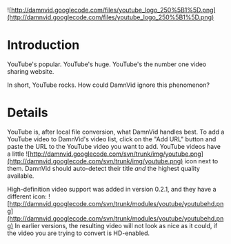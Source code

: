 ![http://damnvid.googlecode.com/files/youtube_logo_250%5B1%5D.png](http://damnvid.googlecode.com/files/youtube_logo_250%5B1%5D.png)

# Introduction #

YouTube's popular. YouTube's huge. YouTube's the number one video sharing website.

In short, YouTube rocks. How could DamnVid ignore this phenomenon?

# Details #

YouTube is, after local file conversion, what DamnVid handles best.
To add a YouTube video to DamnVid's video list, click on the "Add URL" button and paste the URL to the YouTube video you want to add.
YouTube videos have a little ![http://damnvid.googlecode.com/svn/trunk/img/youtube.png](http://damnvid.googlecode.com/svn/trunk/img/youtube.png) icon next to them. DamnVid should auto-detect their title _and_ the highest quality available.

High-definition video support was added in version 0.2.1, and they have a different icon: ![http://damnvid.googlecode.com/svn/trunk/modules/youtube/youtubehd.png](http://damnvid.googlecode.com/svn/trunk/modules/youtube/youtubehd.png)
In earlier versions, the resulting video will not look as nice as it could, if the video you are trying to convert is HD-enabled.